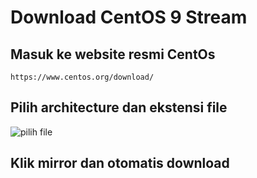 # Download CentOS 9 Stream
## Masuk ke website resmi CentOs
```https://www.centos.org/download/```
## Pilih architecture dan ekstensi file
![pilih file](assets/1.png)
## Klik mirror dan otomatis download
